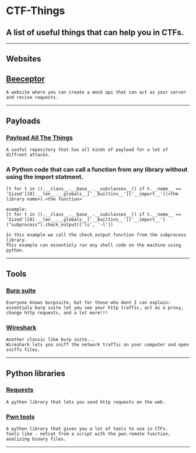 # CTF-Things



## A list of useful things that can help you in CTFs.
---------------------------------------
## Websites

## [Beeceptor](https://beeceptor.com/)
```
A website where you can create a mock api that can act as your server and recive requests.
```

-----------------------
## Payloads

### [Payload All The Things](https://github.com/swisskyrepo/PayloadsAllTheThings)
```
A useful repository that has all kinds of payload for a lot of diffrent attacks.
```

### A Python code that can call a function from any library without using the import statment.
```
[t for t in ().__class__.__base__.__subclasses__() if t.__name__ == 'Sized'][0].__len__.__globals__['__builtins__']['__import__'](<the library name>).<the function>

example:
[t for t in ().__class__.__base__.__subclasses__() if t.__name__ == 'Sized'][0].__len__.__globals__['__builtins__']['__import__']("subprocess").check_output(['ls', '-l'])

In this example we call the check_output function from the subprocess library.
This example can essentioly run any shell code on the machine using python.
```

-----------------------------
## Tools

### [Burp suite](https://portswigger.net/burp/communitydownload)
```
Everyone knows burpsuite, but for those who dont I can explain:
essentialy burp suite let you see your http traffic, act as a proxy, change http requests, and a lot more!!!
```


### [Wireshark](https://www.wireshark.org/)
```
Another classic like burp suite...
Wireshark lets you sniff the network traffic on your computer and open sniffs files.
```
-----------------------------
## Python libraries

### [Requests](https://pypi.org/project/requests/)
```
A python library that lets you send http requests on the web.
```

### [Pwn tools](https://docs.pwntools.com/en/stable/)
```
A python library that gives you a lot of tools to use in CTFs.
Tools like - netcat from a script with the pwn.remote function, analizing binary files.
```

******************
